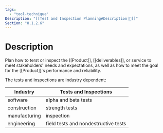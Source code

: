 ```yaml
---
tags:
  - "tool-technique"
Description: "[[Test and Inspection Planning#Description|📝]]"
Section: "8.1.2.6"
---
```

# Description
Plan how to terst or inspect the [[Product]], [[deliverables]], or service to meet stakeholders' needs and expectations, as well as how to meet the goal for the [[Product]]'s performance and reliability.

The tests and inspections are industry dependent:

| Industry | Tests and Inspections |
| ---- | ---- |
| software | alpha and beta tests |
| construction | strength tests |
| manufacturing | inspection |
| engineering | field tests and nondestructive tests |
